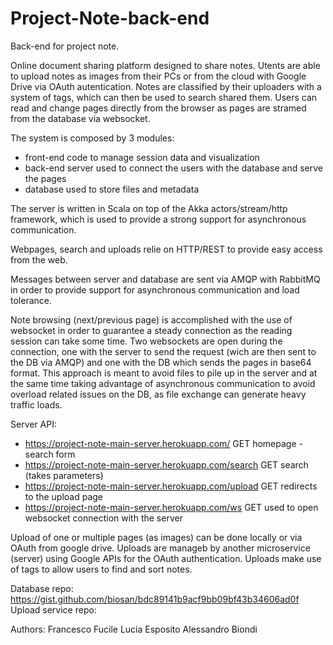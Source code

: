 # Project-Note-back-end
Back-end for project note.

Online document sharing platform designed to share notes.
Utents are able to upload notes as images from their PCs or from the cloud with Google Drive via OAuth autentication.
Notes are classified by their uploaders with a system of tags, which can then be used to search shared them.
Users can read and change pages directly from the browser as pages are stramed from the database via websocket.

The system is composed by 3 modules:
-   front-end code to manage session data and visualization
-   back-end server used to connect the users with the database and serve the pages
-   database used to store files and metadata

The server is written in Scala on top of the Akka actors/stream/http framework, which is used to provide a strong support for asynchronous communication.

Webpages, search and uploads relie on HTTP/REST to provide easy access from the web.

Messages between server and database are sent via AMQP with RabbitMQ in order to provide support for asynchronous communication and      load tolerance.

Note browsing (next/previous page) is accomplished with the use of websocket in order to guarantee a steady connection as the reading    session can take some time. Two websockets are open during the connection, one with the server to send the request (wich are then sent    to the DB via AMQP) and one with the DB which sends the pages in base64 format. This approach is meant to avoid files to pile up in      the server and at the same time taking advantage of asynchronous communication to avoid overload related issues on the DB, as file        exchange can generate heavy traffic loads.

Server API:
- https://project-note-main-server.herokuapp.com/         GET homepage - search form
- https://project-note-main-server.herokuapp.com/search   GET search (takes parameters)
- https://project-note-main-server.herokuapp.com/upload   GET redirects to the upload page
- https://project-note-main-server.herokuapp.com/ws       GET used to open websocket connection with the server

Upload of one or multiple pages (as images) can be done locally or via OAuth from google drive.
Uploads are manageb by another microservice (server) using Google APIs for the OAuth authentication.
Uploads make use of tags to allow users to find and sort notes.

Database repo: https://gist.github.com/biosan/bdc89141b9acf9bb09bf43b34606ad0f
Upload service repo:

Authors:
Francesco Fucile
Lucia Esposito
Alessandro Biondi

